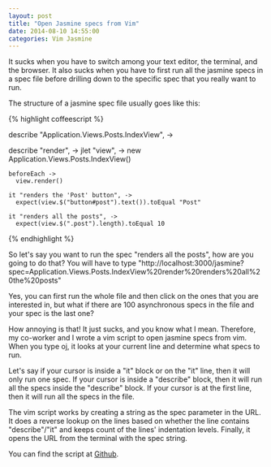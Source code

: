 ```yaml
---
layout: post
title: "Open Jasmine specs from Vim"
date: 2014-08-10 14:55:00
categories: Vim Jasmine
---
```


It sucks when you have to switch among your text editor, the terminal, and the browser.
It also sucks when you have to first run all the jasmine specs in a spec file before
drilling down to the specific spec that you really want to run.

The structure of a jasmine spec file usually goes like this:

{% highlight coffeescript %}

describe "Application.Views.Posts.IndexView", ->

  describe "render", ->
    jlet "view", -> new Application.Views.Posts.IndexView()

    beforeEach ->
      view.render()

    it "renders the 'Post' button", ->
      expect(view.$("button#post").text()).toEqual "Post"

    it "renders all the posts", ->
      expect(view.$(".post").length).toEqual 10

{% endhighlight %}

So let's say you want to run the spec "renders all the posts", how are you going to do that?
You will have to type
"http://localhost:3000/jasmine?spec=Application.Views.Posts.IndexView%20render%20renders%20all%20the%20posts"

Yes, you can first run the whole file and then click on the ones that you are interested in, but what if
there are 100 asynchronous specs in the file and your spec is the last one?

How annoying is that! It just sucks, and you know what I mean. Therefore, my co-worker and I wrote a vim script
to open jasmine specs from vim. When you type <Leader>oj, it looks at your current line and determine what specs
to run.

Let's say if your cursor is inside a "it" block or on the "it" line, then it will only run one spec. If your cursor
is inside a "describe" block, then it will run all the specs inside the "describe" block. If your cursor is at the
first line, then it will run all the specs in the file.

The vim script works by creating a string as the spec parameter in the URL. It does a reverse lookup on the lines
based on whether the line contains "describe"/"it" and keeps count of the lines' indentation levels. Finally, it opens
the URL from the terminal with the spec string.

You can find the script at [Github][github_url].

[github_url]: https://github.com/wizztjh/vim-open-jasmine-rice



